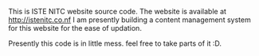 This is ISTE NITC website source code.
The website is available at http://istenitc.co.nf
I am presently building a content management system for this website for the ease of updation.





Presently this code is in little mess. feel free to take parts of it :D.
